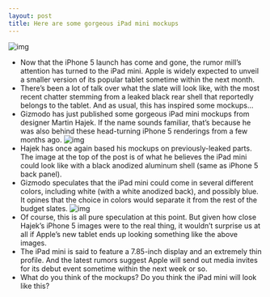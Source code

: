 ```yaml
---
layout: post
title: Here are some gorgeous iPad mini mockups
---
```

![img](http://media.idownloadblog.com/wp-content/uploads/2012/10/xlarge.jpg)
* Now that the iPhone 5 launch has come and gone, the rumor mill’s attention has turned to the iPad mini. Apple is widely expected to unveil a smaller version of its popular tablet sometime within the next month.
* There’s been a lot of talk over what the slate will look like, with the most recent chatter stemming from a leaked black rear shell that reportedly belongs to the tablet. And as usual, this has inspired some mockups…
* Gizmodo has just published some gorgeous iPad mini mockups from designer Martin Hajek. If the name sounds familiar, that’s because he was also behind these head-turning iPhone 5 renderings from a few months ago.
![img](http://media.idownloadblog.com/wp-content/uploads/2012/10/ipad_mini_prototype_2.jpgc5807cbe-5281-4159-9927-7bb7e511b267Large-e1349389307290.jpg)
* Hajek has once again based his mockups on previously-leaked parts. The image at the top of the post is of what he believes the iPad mini could look like with a black anodized aluminum shell (same as iPhone 5 back panel). 
* Gizmodo speculates that the iPad mini could come in several different colors, including white (with a white anodized back), and possibly blue. It opines that the choice in colors would separate it from the rest of the budget slates.
![img](http://media.idownloadblog.com/wp-content/uploads/2012/10/ipad_mini_prototype_4.jpgf1c2b241-4361-4b95-a52f-47e0054f6a16Large-e1349389357372.jpg)
* Of course, this is all pure speculation at this point. But given how close Hajek’s iPhone 5 images were to the real thing, it wouldn’t surprise us at all if Apple’s new tablet ends up looking something like the above images.
* The iPad mini is said to feature a 7.85-inch display and an extremely thin profile. And the latest rumors suggest Apple will send out media invites for its debut event sometime within the next week or so.
* What do you think of the mockups? Do you think the iPad mini will look like this?

